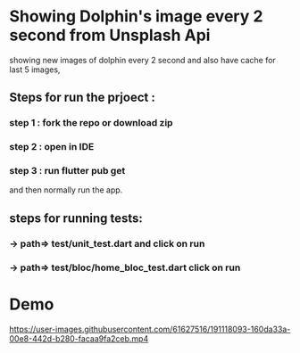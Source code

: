
# Showing Dolphin's image every 2 second from Unsplash Api

showing new images of dolphin every 2 second and also have cache for last 5 images,

## Steps for run the prjoect :

### step 1 : fork the repo or download zip
### step 2 : open in IDE
### step 3 : run flutter pub get
and then normally run the app.


## steps for running tests:

### -> path=> test/unit_test.dart and click on run
### -> path=> test/bloc/home_bloc_test.dart click on run 

# Demo

https://user-images.githubusercontent.com/61627516/191118093-160da33a-00e8-442d-b280-facaa9fa2ceb.mp4

